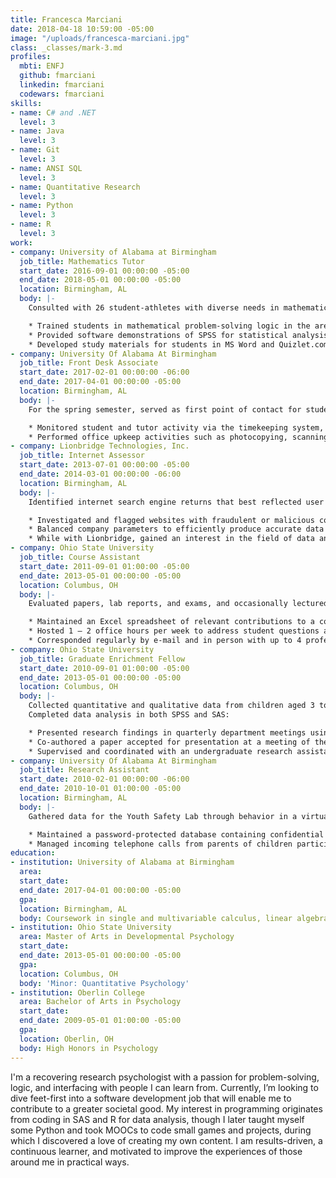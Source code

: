```yaml
---
title: Francesca Marciani
date: 2018-04-18 10:59:00 -05:00
image: "/uploads/francesca-marciani.jpg"
class: _classes/mark-3.md
profiles:
  mbti: ENFJ
  github: fmarciani
  linkedin: fmarciani
  codewars: fmarciani
skills:
- name: C# and .NET
  level: 3
- name: Java
  level: 3
- name: Git
  level: 3
- name: ANSI SQL
  level: 3
- name: Quantitative Research
  level: 3
- name: Python
  level: 3
- name: R
  level: 3
work:
- company: University of Alabama at Birmingham
  job_title: Mathematics Tutor
  start_date: 2016-09-01 00:00:00 -05:00
  end_date: 2018-05-01 00:00:00 -05:00
  location: Birmingham, AL
  body: |-
    Consulted with 26 student-athletes with diverse needs in mathematics and psychology, and served as a substitute tutor in urgent cases as needed at the Hoke Hire Academic Center:

    * Trained students in mathematical problem-solving logic in the areas of calculus and algebra, and reframed complex psychological concepts within easy-to-understand concepts.
    * Provided software demonstrations of SPSS for statistical analysis.
    * Developed study materials for students in MS Word and Quizlet.com, including chapter outlines, quizzes, flow charts, and flashcards.
- company: University Of Alabama At Birmingham
  job_title: Front Desk Associate
  start_date: 2017-02-01 00:00:00 -06:00
  end_date: 2017-04-01 00:00:00 -05:00
  location: Birmingham, AL
  body: |-
    For the spring semester, served as first point of contact for students, tutors, and academic advisors calling or visiting the Academic Success Center:

    * Monitored student and tutor activity via the timekeeping system, and phoned to notify tutors or academic counselors of late appointments.
    * Performed office upkeep activities such as photocopying, scanning and emailing athletics department memoranda, and maintaining a registry of borrowed or issued items.
- company: Lionbridge Technologies, Inc.
  job_title: Internet Assessor
  start_date: 2013-07-01 00:00:00 -05:00
  end_date: 2014-03-01 00:00:00 -06:00
  location: Birmingham, AL
  body: |-
    Identified internet search engine returns that best reflected user needs and expectations:

    * Investigated and flagged websites with fraudulent or malicious content.
    * Balanced company parameters to efficiently produce accurate data on strict time limits.
    * While with Lionbridge, gained an interest in the field of data analysis using Python and R.
- company: Ohio State University
  job_title: Course Assistant
  start_date: 2011-09-01 01:00:00 -05:00
  end_date: 2013-05-01 00:00:00 -05:00
  location: Columbus, OH
  body: |-
    Evaluated papers, lab reports, and exams, and occasionally lectured in place of a course instructor, for 4+ courses and 100–250+ students per semester:

    * Maintained an Excel spreadsheet of relevant contributions to a course website for student participation grades.
    * Hosted 1 – 2 office hours per week to address student questions and concerns.
    * Corresponded regularly by e-mail and in person with up to 4 professors per semester regarding course planning and grade adjustments.
- company: Ohio State University
  job_title: Graduate Enrichment Fellow
  start_date: 2010-09-01 01:00:00 -05:00
  end_date: 2013-05-01 00:00:00 -05:00
  location: Columbus, OH
  body: |-
    Collected quantitative and qualitative data from children aged 3 to 5 years at multiple preschool and childcare sites.
    Completed data analysis in both SPSS and SAS:

    * Presented research findings in quarterly department meetings using Keynote.
    * Co-authored a paper accepted for presentation at a meeting of the Cognitive Science Society.
    * Supervised and coordinated with an undergraduate research assistant to collect study data.
- company: University Of Alabama At Birmingham
  job_title: Research Assistant
  start_date: 2010-02-01 00:00:00 -06:00
  end_date: 2010-10-01 01:00:00 -05:00
  location: Birmingham, AL
  body: |-
    Gathered data for the Youth Safety Lab through behavior in a virtual reality simulator, performance on a psychometric assessment battery, and coding of video interactions:

    * Maintained a password-protected database containing confidential participant contact information, filing system identification numbers, and date of last visit.
    * Managed incoming telephone calls from parents of children participating in research, scheduling laboratory visits and answering queries about the nature of the research.
education:
- institution: University of Alabama at Birmingham
  area:
  start_date:
  end_date: 2017-04-01 00:00:00 -05:00
  gpa:
  location: Birmingham, AL
  body: Coursework in single and multivariable calculus, linear algebra
- institution: Ohio State University
  area: Master of Arts in Developmental Psychology
  start_date:
  end_date: 2013-05-01 00:00:00 -05:00
  gpa:
  location: Columbus, OH
  body: 'Minor: Quantitative Psychology'
- institution: Oberlin College
  area: Bachelor of Arts in Psychology
  start_date:
  end_date: 2009-05-01 01:00:00 -05:00
  gpa:
  location: Oberlin, OH
  body: High Honors in Psychology
---
```


I'm a recovering research psychologist with a passion for problem-solving, logic, and interfacing with people I can learn from. Currently, I’m looking to dive feet-first into a software development job that will enable me to contribute to a greater societal good. My interest in programming originates from coding in SAS and R for data analysis, though I later taught myself some Python and took MOOCs to code small games and projects, during which I discovered a love of creating my own content. I am results-driven, a continuous learner, and motivated to improve the experiences of those around me in practical ways.
